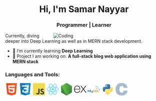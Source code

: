 <h1 align="center">Hi, I'm Samar Nayyar</h1>
<h3 align="center">Programmer | Learner</h3>
<img align="right" alt="Coding" width="350" src="https://cdni.iconscout.com/illustration/premium/thumb/male-coder-working-on-computer-illustration-download-in-svg-png-gif-file-formats--website-development-web-business-startup-launch-pack-illustrations-7963299.png" pointer-events="none" >

<p align="left">
Currently, diving deeper into Deep Learning as well as in MERN stack development.  
</p>

- 🔭 I’m currently learning **Deep Learning**  
- 🌱 Project I am working on: **A full-stack blog web application using MERN stack**  

</p>

<h3 align="left">Languages and Tools:</h3>
<p align="left"> 
  <img src="https://raw.githubusercontent.com/devicons/devicon/master/icons/html5/html5-original.svg" alt="html5" width="40" height="40"/> 
  <img src="https://raw.githubusercontent.com/devicons/devicon/master/icons/css3/css3-original.svg" alt="css3" width="40" height="40"/> 
  <img src="https://raw.githubusercontent.com/devicons/devicon/master/icons/javascript/javascript-original.svg" alt="javascript" width="40" height="40"/> 
  <img src="https://raw.githubusercontent.com/devicons/devicon/master/icons/react/react-original.svg" alt="react" width="40" height="40"/> 
  <img src="https://raw.githubusercontent.com/devicons/devicon/master/icons/nodejs/nodejs-original.svg" alt="nodejs" width="40" height="40"/> 
  <img src="https://raw.githubusercontent.com/devicons/devicon/master/icons/express/express-original.svg" alt="express" width="40" height="40"/> 
  <img src="https://raw.githubusercontent.com/devicons/devicon/master/icons/mysql/mysql-original-wordmark.svg" alt="mysql" width="40" height="40"/> 
  <img src="https://raw.githubusercontent.com/devicons/devicon/master/icons/python/python-original.svg" alt="python" width="40" height="40"/> 
  <img src="https://raw.githubusercontent.com/devicons/devicon/master/icons/c/c-original.svg" alt="c" width="40" height="40"/> 
</p>
